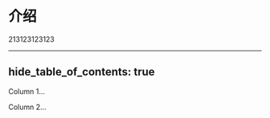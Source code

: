 # 介绍

213123123123


---
hide_table_of_contents: true
---

<div style={{ width: "50%" }}>

Column 1...

</div>

<div style={{ width: "50%" }}>

Column 2...

</div>